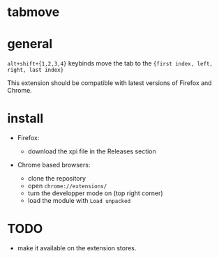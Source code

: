 # tabmove

# general

`alt+shift+{1,2,3,4}` keybinds move the tab to the `{first index, left, right, last index}`

This extension should be compatible with latest versions of Firefox and Chrome.

# install

- Firefox:
	- download the xpi file in the Releases section

- Chrome based browsers:
	- clone the repository
	- open `chrome://extensions/`
	- turn the developper mode on (top right corner)
	- load the module with `Load unpacked`

# TODO
- make it available on the extension stores.
